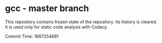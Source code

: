 # gcc - master branch

This repository contains frozen state of the repository.
Its history is cleared. It is used only for static code
analysis with Codacy.

Commit Time: 1687254681